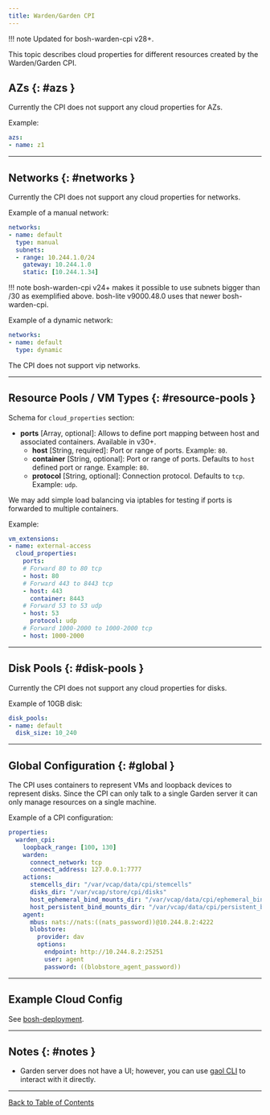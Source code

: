 ```yaml
---
title: Warden/Garden CPI
---
```


!!! note
    Updated for bosh-warden-cpi v28+.

This topic describes cloud properties for different resources created by the Warden/Garden CPI.

## AZs {: #azs }

Currently the CPI does not support any cloud properties for AZs.

Example:

```yaml
azs:
- name: z1
```

---
## Networks {: #networks }

Currently the CPI does not support any cloud properties for networks.

Example of a manual network:

```yaml
networks:
- name: default
  type: manual
  subnets:
  - range: 10.244.1.0/24
    gateway: 10.244.1.0
    static: [10.244.1.34]
```

!!! note
    bosh-warden-cpi v24+ makes it possible to use subnets bigger than /30 as exemplified above. bosh-lite v9000.48.0 uses that newer bosh-warden-cpi.

Example of a dynamic network:

```yaml
networks:
- name: default
  type: dynamic
```

The CPI does not support vip networks.

---
## Resource Pools / VM Types {: #resource-pools }

Schema for `cloud_properties` section:

* **ports** [Array, optional]: Allows to define port mapping between host and associated containers. Available in v30+.
  * **host** [String, required]: Port or range of ports. Example: `80`.
  * **container** [String, optional]: Port or range of ports. Defaults to `host` defined port or range. Example: `80`.
  * **protocol** [String, optional]: Connection protocol. Defaults to `tcp`. Example: `udp`.

We may add simple load balancing via iptables for testing if ports is forwarded to multiple containers.

Example:

```yaml
vm_extensions:
- name: external-access
  cloud_properties:
    ports:
    # Forward 80 to 80 tcp
    - host: 80
    # Forward 443 to 8443 tcp
    - host: 443
      container: 8443
    # Forward 53 to 53 udp
    - host: 53
      protocol: udp
    # Forward 1000-2000 to 1000-2000 tcp
    - host: 1000-2000
```

---
## Disk Pools {: #disk-pools }

Currently the CPI does not support any cloud properties for disks.

Example of 10GB disk:

```yaml
disk_pools:
- name: default
  disk_size: 10_240
```

---
## Global Configuration {: #global }

The CPI uses containers to represent VMs and loopback devices to represent disks. Since the CPI can only talk to a single Garden server it can only manage resources on a single machine.

Example of a CPI configuration:

```yaml
properties:
  warden_cpi:
    loopback_range: [100, 130]
    warden:
      connect_network: tcp
      connect_address: 127.0.0.1:7777
    actions:
      stemcells_dir: "/var/vcap/data/cpi/stemcells"
      disks_dir: "/var/vcap/store/cpi/disks"
      host_ephemeral_bind_mounts_dir: "/var/vcap/data/cpi/ephemeral_bind_mounts_dir"
      host_persistent_bind_mounts_dir: "/var/vcap/data/cpi/persistent_bind_mounts_dir"
    agent:
      mbus: nats://nats:((nats_password))@10.244.8.2:4222
      blobstore:
        provider: dav
        options:
          endpoint: http://10.244.8.2:25251
          user: agent
          password: ((blobstore_agent_password))
```

---
## <a id='cloud-config'>Example Cloud Config</a>

See [bosh-deployment](https://github.com/cloudfoundry/bosh-deployment/blob/master/warden/cloud-config.yml).

---
## Notes {: #notes }

* Garden server does not have a UI; however, you can use [gaol CLI](https://github.com/xoebus/gaol) to interact with it directly.

---
[Back to Table of Contents](index.md#cpi-config)
